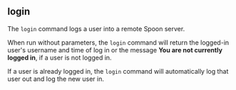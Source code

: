 ## login

The `login` command logs a user into a remote Spoon server. 

When run without parameters, the `login` command will return the logged-in user's username and time of log in or the message **You are not currently logged in**, if a user is not logged in. 

If a user is already logged in, the `login` command will automatically log that user out and log the new user in. 